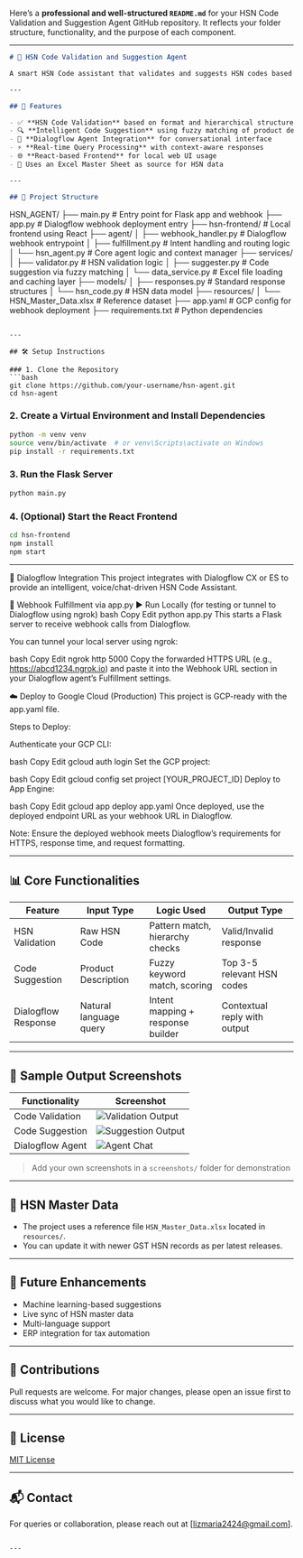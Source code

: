 Here’s a **professional and well-structured `README.md`** for your HSN Code Validation and Suggestion Agent GitHub repository. It reflects your folder structure, functionality, and the purpose of each component.

---

```markdown
# 🧠 HSN Code Validation and Suggestion Agent

A smart HSN Code assistant that validates and suggests HSN codes based on product descriptions using a combination of Flask, Dialogflow, and React. This project is designed for integration into tax compliance, invoicing, and government systems, ensuring efficient and accurate HSN code usage.

---

## 🚀 Features

- ✅ **HSN Code Validation** based on format and hierarchical structure
- 🔍 **Intelligent Code Suggestion** using fuzzy matching of product descriptions
- 💬 **Dialogflow Agent Integration** for conversational interface
- ⚡ **Real-time Query Processing** with context-aware responses
- 🌐 **React-based Frontend** for local web UI usage
- 🧾 Uses an Excel Master Sheet as source for HSN data

---

## 🧩 Project Structure

```

HSN\_AGENT/
├── main.py                  # Entry point for Flask app and webhook
├── app.py                   # Dialogflow webhook deployment entry
├── hsn-frontend/            # Local frontend using React
├── agent/
│   ├── webhook\_handler.py   # Dialogflow webhook entrypoint
│   ├── fulfillment.py       # Intent handling and routing logic
│   └── hsn\_agent.py         # Core agent logic and context manager
├── services/
│   ├── validator.py         # HSN validation logic
│   ├── suggester.py         # Code suggestion via fuzzy matching
│   └── data\_service.py      # Excel file loading and caching layer
├── models/
│   ├── responses.py         # Standard response structures
│   └── hsn\_code.py          # HSN data model
├── resources/
│   └── HSN\_Master\_Data.xlsx # Reference dataset
├── app.yaml                 # GCP config for webhook deployment
├── requirements.txt         # Python dependencies

````

---

## 🛠️ Setup Instructions

### 1. Clone the Repository
```bash
git clone https://github.com/your-username/hsn-agent.git
cd hsn-agent
````

### 2. Create a Virtual Environment and Install Dependencies

```bash
python -m venv venv
source venv/bin/activate  # or venv\Scripts\activate on Windows
pip install -r requirements.txt
```

### 3. Run the Flask Server

```bash
python main.py
```

### 4. (Optional) Start the React Frontend

```bash
cd hsn-frontend
npm install
npm start
```

---

🧠 Dialogflow Integration
This project integrates with Dialogflow CX or ES to provide an intelligent, voice/chat-driven HSN Code Assistant.

🔌 Webhook Fulfillment via app.py
▶️ Run Locally (for testing or tunnel to Dialogflow using ngrok)
bash
Copy
Edit
python app.py
This starts a Flask server to receive webhook calls from Dialogflow.

You can tunnel your local server using ngrok:

bash
Copy
Edit
ngrok http 5000
Copy the forwarded HTTPS URL (e.g., https://abcd1234.ngrok.io) and paste it into the Webhook URL section in your Dialogflow agent’s Fulfillment settings.

☁️ Deploy to Google Cloud (Production)
This project is GCP-ready with the app.yaml file.

Steps to Deploy:

Authenticate your GCP CLI:

bash
Copy
Edit
gcloud auth login
Set the GCP project:

bash
Copy
Edit
gcloud config set project [YOUR_PROJECT_ID]
Deploy to App Engine:

bash
Copy
Edit
gcloud app deploy app.yaml
Once deployed, use the deployed endpoint URL as your webhook URL in Dialogflow.

Note: Ensure the deployed webhook meets Dialogflow’s requirements for HTTPS, response time, and request formatting.


---

## 📊 Core Functionalities

| Feature             | Input Type             | Logic Used                        | Output Type                  |
| ------------------- | ---------------------- | --------------------------------- | ---------------------------- |
| HSN Validation      | Raw HSN Code           | Pattern match, hierarchy checks   | Valid/Invalid response       |
| Code Suggestion     | Product Description    | Fuzzy keyword match, scoring      | Top 3-5 relevant HSN codes   |
| Dialogflow Response | Natural language query | Intent mapping + response builder | Contextual reply with output |

---

## 📸 Sample Output Screenshots

| Functionality    | Screenshot                                       |
| ---------------- | ------------------------------------------------ |
| Code Validation  | ![Validation Output](screenshots/validation.png) |
| Code Suggestion  | ![Suggestion Output](screenshots/suggestion.png) |
| Dialogflow Agent | ![Agent Chat](screenshots/chat.png)              |

> Add your own screenshots in a `screenshots/` folder for demonstration

---

## 🧾 HSN Master Data

* The project uses a reference file `HSN_Master_Data.xlsx` located in `resources/`.
* You can update it with newer GST HSN records as per latest releases.

---

## 🔮 Future Enhancements

* Machine learning-based suggestions
* Live sync of HSN master data
* Multi-language support
* ERP integration for tax automation

---

## 🤝 Contributions

Pull requests are welcome. For major changes, please open an issue first to discuss what you would like to change.

---

## 📄 License

[MIT License](LICENSE)

---

## 📬 Contact

For queries or collaboration, please reach out at \[[lizmaria2424@gmail.com](mailto:lizmaria2424@gmail.com)].

```

---


```
